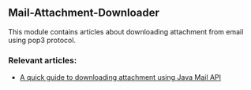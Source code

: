 ## Mail-Attachment-Downloader

This module contains articles about downloading attachment from email using pop3 protocol.

### Relevant articles:

- [A quick guide to downloading attachment using Java Mail API](https://www.baeldung.com/)